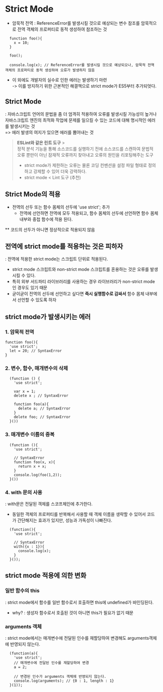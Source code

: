 # Strict Mode

- 암묵적 전역 : ReferenceError를 발생시킬 것으로 예상되는 변수 참조를 암묵적으로 전역 객체의 프로퍼티로 동적 생성하여 참조하는 것

```
  function foo(){
    x = 10;
  }

  foo();

  console.log(x); // ReferenceError를 발생시킬 것으로 예상되오나, 암묵적 전역 객체의 프로퍼티로 동적 생성하여 오류가 발생하지 않음
```

- 이 외에도 개발자의 실수로 인한 에러는 발생하기 마련
  <br />
  -> 이를 방지하기 위한 근본적인 해결책으로 strict mode가 ES5부터 추가되엇다.

## Strict Mode

: 자바스크립트 언어의 문법을 좀 더 엄격히 적용하여 오류를 발생시킬 가능성이 높거나 자바스크립트 엔진의 최적화 작업에 문제를 일으킬 수 있는 코드에 대해 명시적인 에러를 발생시키는 것
<br />
=> 에러 발생의 여지가 있으면 에러를 뿜어내는 것

> **ESLint와 같은 린트 도구** > <br />
> 정적 분석 기능을 통해 소스코드를 실행하기 전에 소스코드를 스캔하여 문법적 오류 뿐만이 아닌 잠재적 오류까지 찾아내고 오류의 원인을 리포팅해주는 도구
> <br />
>
> - strict mode가 제한하는 오류는 물론 코딩 컨벤션을 설정 파일 형태로 정의하고 강제할 수 있어 더욱 강력하다.
> - strict mode < Lint 도구 (추천)

## Strict Mode의 적용

- 전역의 선두 또는 함수 몸체의 선두에 'use strict'; 추가
  - 전역에 선언하면 전역에 모두 적용되고, 함수 몸체의 선두에 선언하면 함수 몸체 내부와 중첩 함수에 적용 된다.
    <br />

\*\* 코드의 선두가 아니면 정상적으로 적용되지 않음

## 전역에 strict mode를 적용하는 것은 피하자

: 전역에 적용한 strict mode는 스크립트 단위로 적용된다.

- strict mode 스크립트와 non-strict mode 스크립트를 혼용하는 것은 오류를 발생시킬 수 있다.
- 특히 외부 서드파티 라이브러리를 사용하는 경우 라이브러리가 non-strict mode인 경우도 있기 때문
- 굳이굳이 전역의 선두에 선언하고 싶다면 **즉시 실행함수로 감싸서** 함수 몸체 내부에서 선언할 수 있도록 하자

## strict mode가 발생시키는 에러

### 1. 암묵적 전역

```
function foo(){
  'use strict';
  let = 20; // SyntaxError
}
```

### 2. 변수, 함수, 매개변수의 삭제

```
  (function () {
    'use strict';

    var x = 1;
    delete x ; // SyntaxError

    function foo(a){
      delete a; // SyntaxError
    }
    delete foo; // SyntaxError
  }())
```

### 3. 매개변수 이름의 중복

```
  (function (){
    'use strict';

    // SyntaxError
    function foo(x, x){
      return x + x;
    }
    console.log(foo(1,2));
  }())
```

### 4. with 문의 사용

: with문은 전달된 객체를 스코프체인에 추가한다.

- 동일한 객체의 프로퍼티를 반복해서 사용할 때 객체 이름을 생략할 수 있어서 코드가 간단해지는 효과가 있지만, 성능과 가독성이 나빠진다.

```
  (function(){
    'use strict';

    // SyntaxError
    with({x : 1}){
      console.log(x);
    }
  }());
```

## strict mode 적용에 의한 변화

### 일반 함수의 this

: strict mode에서 함수를 일반 함수로서 호출하면 this에 undefined가 바인딩된다.

- why? : 생성자 함수로서 호출된 것이 아니면 this가 필요가 없기 때문

### arguments 객체

: strict mode에서는 매개변수에 전달된 인수를 재할당하여 변경해도 arguments객체에 반영되지 않는다.

```
  (function(a){
    'use strict';
    // 매개변수에 전달된 인수를 재할당하여 변경
    a = 2;

    // 변경된 인수가 arguments 객체에 반영되지 않는다.
    console.log(arguments); // {0 : 1, length : 1}
  }(1));
```
